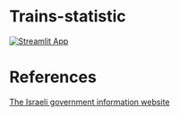 # Trains-statistic
[![Streamlit App](https://static.streamlit.io/badges/streamlit_badge_black_white.svg)](https://app-psdxb21mlwp.streamlit.app/)


# References
[The Israeli government information website](https://data.gov.il/dataset/train_station)
